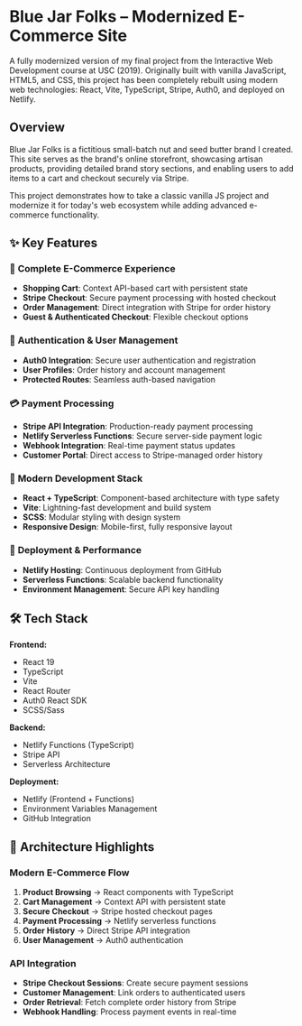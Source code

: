 # Blue Jar Folks – Modernized E-Commerce Site

A fully modernized version of my final project from the Interactive Web Development course at USC (2019). Originally built with vanilla JavaScript, HTML5, and CSS, this project has been completely rebuilt using modern web technologies: React, Vite, TypeScript, Stripe, Auth0, and deployed on Netlify.

## Overview

Blue Jar Folks is a fictitious small-batch nut and seed butter brand I created. This site serves as the brand's online storefront, showcasing artisan products, providing detailed brand story sections, and enabling users to add items to a cart and checkout securely via Stripe.

This project demonstrates how to take a classic vanilla JS project and modernize it for today's web ecosystem while adding advanced e-commerce functionality.

## ✨ Key Features

### 🛒 **Complete E-Commerce Experience**
- **Shopping Cart**: Context API-based cart with persistent state
- **Stripe Checkout**: Secure payment processing with hosted checkout
- **Order Management**: Direct integration with Stripe for order history
- **Guest & Authenticated Checkout**: Flexible checkout options

### 🔐 **Authentication & User Management**
- **Auth0 Integration**: Secure user authentication and registration
- **User Profiles**: Order history and account management
- **Protected Routes**: Seamless auth-based navigation

### 💳 **Payment Processing**
- **Stripe API Integration**: Production-ready payment processing
- **Netlify Serverless Functions**: Secure server-side payment logic
- **Webhook Integration**: Real-time payment status updates
- **Customer Portal**: Direct access to Stripe-managed order history

### 🎨 **Modern Development Stack**
- **React + TypeScript**: Component-based architecture with type safety
- **Vite**: Lightning-fast development and build system
- **SCSS**: Modular styling with design system
- **Responsive Design**: Mobile-first, fully responsive layout

### 🚀 **Deployment & Performance**
- **Netlify Hosting**: Continuous deployment from GitHub
- **Serverless Functions**: Scalable backend functionality
- **Environment Management**: Secure API key handling

## 🛠️ Tech Stack

**Frontend:**
- React 19
- TypeScript
- Vite
- React Router
- Auth0 React SDK
- SCSS/Sass

**Backend:**
- Netlify Functions (TypeScript)
- Stripe API
- Serverless Architecture

**Deployment:**
- Netlify (Frontend + Functions)
- Environment Variables Management
- GitHub Integration

## 🎯 Architecture Highlights

### **Modern E-Commerce Flow**
1. **Product Browsing** → React components with TypeScript
2. **Cart Management** → Context API with persistent state
3. **Secure Checkout** → Stripe hosted checkout pages
4. **Payment Processing** → Netlify serverless functions
5. **Order History** → Direct Stripe API integration
6. **User Management** → Auth0 authentication

### **API Integration**
- **Stripe Checkout Sessions**: Create secure payment sessions
- **Customer Management**: Link orders to authenticated users
- **Order Retrieval**: Fetch complete order history from Stripe
- **Webhook Handling**: Process payment events in real-time
